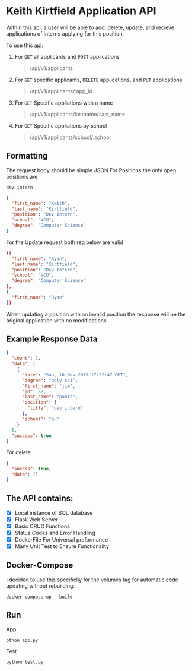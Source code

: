 # Keith Kirtfield Application API

Within this api, a user will be able to add, delete, update, and recieve applications of interns applying for this position.

To use this api:

1. For `GET` all applicants and `POST` applications
   > /api/v1/applicants
2. For `GET` specific applicants, `DELETE` applications, and `PUT` applications
   > /api/v1/applicants/:app_id
3. For `GET` Specific appliations with a name
   > /api/v1/applicants/lastname/:last_name
4. For `GET` Specific appliations by school
   > /api/v1/applicants/school/:school

## Formatting

The request body should be simple JSON
For Positions the only open positions are

```
dev intern
```

```json
{
  "first_name": "Keith",
  "last_name": "Kirtfield",
  "position": "Dev Intern",
  "school": "VCU",
  "degree": "Computer Science"
}
```

For the Update request both req below are valid

```json
({
  "first_name": "Ryan",
  "last_name": "Kirtfield",
  "position": "Dev Intern",
  "school": "VCU",
  "degree": "Computer Science"
},
{
  "first_name": "Ryan"
})
```

When updating a position with an invalid position the response will be the original application with no modifications

## Example Response Data

```json
{
  "count": 1,
  "data": [
    {
      "date": "Sun, 10 Nov 2019 17:22:47 GMT",
      "degree": "poly sci",
      "first_name": "jim",
      "id": 82,
      "last_name": "pants",
      "position": {
        "title": "dev intern"
      },
      "school": "au"
    }
  ],
  "success": true
}
```

For delete

```json
{
  "sucess": true,
  "data": []
}
```

## The API contains:

- [x] Local instance of SQL database
- [x] Flask Web Server
- [x] Basic CRUD Functions
- [x] Status Codes and Error Handling
- [x] DockerFile For Universal preformance
- [x] Many Unit Test to Ensure Functionality

## Docker-Compose

I decided to use this specificlly for the volumes tag for automatic code updating without rebuilding.

```
docker-compose up --build
```

## Run

App

```
pthon app.py
```

Test

```
python test.py
```
